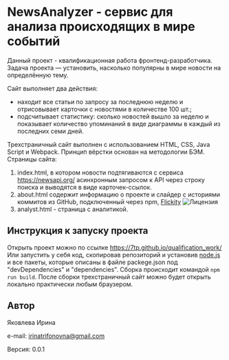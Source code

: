 # NewsAnalyzer - сервис для анализа происходящих в мире событий

Данный проект - квалификационная работа фронтенд-разработчика. Задача проекта — установить, насколько популярны в мире новости на определённую тему.

  Сайт выполняет два действия:
  * находит все статьи по запросу за последнюю неделю и отрисовывает карточки с новостями в количестве 100 шт.;
  * подсчитывает статистику: сколько новостей вышло за неделю и показывает количество упоминаний в виде диаграммы в каждый из последних семи дней.

Трехстраничный сайт выполнен с использованием HTML, CSS, Java Script и Webpack. Принцип вёрстки основан на методологии БЭМ.
Страницы сайта:
1. index.html, в котором новости подтягиваются c сервиса https://newsapi.org/ асинхронным запросом к API через строку поиска и выводятся в виде карточек-ссылок.
2. about.html содержит информацию о проекте и слайдер с историями коммитов из GitHub, подключенный через npm, [Flickity](https://flickity.metafizzy.co/license.html) ![Лицензия](https://www.gnu.org/graphics/gplv3-or-later-sm.png "GNU Logo")
3. analyst.html - страница с аналитикой.


## Инструкция к запуску проекта

Открыть проект можно по ссылке https://7tp.github.io/qualification_work/
Или запустить у себя код, скопировав репозиторий и установив [node.js](https://nodejs.org/en/download/) и все пакеты, которые описаны в файле packege.json под "devDependencies" и "dependencies". Сборка происходит командой `npm run build`. После сборки трехстраничный сайт можно будет открыть локально практически любым браузером.


## Автор

Яковлева Ирина

e-mail: irinatrifonovna@gmail.com


Версия: 0.0.1
